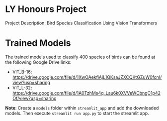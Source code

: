 # LY Honours Project
Project Description: Bird Species Classification Using Vision Transformers

# Trained Models
The trained models used to classify 400 species of birds can be found at the following Google Drive links:
- ViT_B-16: https://drive.google.com/file/d/1XwOAekfiAjL1QKsaJZXCQKtGZuW0fcnI/view?usp=sharing
- ViT_L-32: https://drive.google.com/file/d/1A0TzhMs4q_Lau6k0XVVeWCbngC1p42Of/view?usp=sharing

**Note**: Create a `models` folder within `streamlit_app` and add the downloaded models. Then execute `streamlit run app.py` to start the streamlit app.

